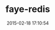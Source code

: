 ---
layout: post
title:  "faye-redis"
repo:   "faye/faye-redis-ruby"
date:   2015-02-18 17:10:54
gemurl: http://github.com/faye/faye-redis-ruby
---